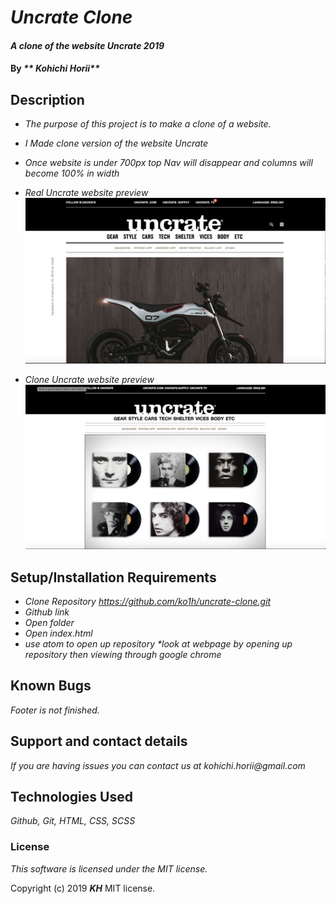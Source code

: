 # _Uncrate Clone_

#### _A clone of the website Uncrate 2019_

#### By _** Kohichi Horii**_

## Description

* _The purpose of this project is to make a clone of a website._

* _I Made clone version of the website Uncrate_
* _Once website is under 700px top Nav will disappear and columns will become 100% in width_

* _Real Uncrate website preview_
![Screen Shot](img/screenshot1.png)

* _Clone Uncrate website preview_
![Screen Shot](img/screenshot2.png)

## Setup/Installation Requirements

* _Clone Repository https://github.com/ko1h/uncrate-clone.git_
* _Github link_
* _Open folder_
* _Open index.html_
* _use atom to open up repository *look at webpage by opening up repository then viewing through google chrome_

## Known Bugs

_Footer is not finished._

## Support and contact details

_If you are having issues you can contact us at kohichi.horii@gmail.com_

## Technologies Used

_Github, Git, HTML, CSS, SCSS_


### License

*This software is licensed under the MIT license.*

Copyright (c) 2019 **_KH_** MIT license.
